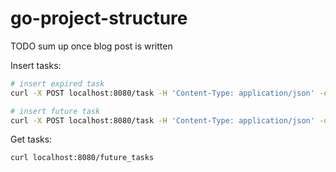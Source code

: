# go-project-structure

TODO sum up once blog post is written

Insert tasks:
```bash
# insert expired task
curl -X POST localhost:8080/task -H 'Content-Type: application/json' -d '{"value":"some value...","date":"1000-01-01T00:00:00Z"}'

# insert future task
curl -X POST localhost:8080/task -H 'Content-Type: application/json' -d '{"value":"some other value...","date":"3000-01-01T00:00:00Z"}'
```

Get tasks:
```bash
curl localhost:8080/future_tasks
```